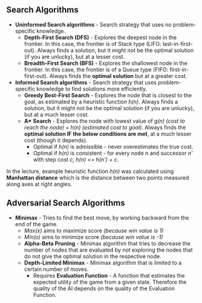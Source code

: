 ## Search Algorithms

- **Uninformed Search algorithms** - Search strategy that uses no problem-specific knowledge.
    * **Depth-First Search (DFS)** - Explores the deepest node in the frontier. In this case, the frontier is of Stack type (LIFO: last-in-first-out). Always finds a solution, but it might not be the optimal solution (if you are unlucky), but at a lesser cost.
    * **Breadth-First Search (BFS)** - Explores the shallowest node in the frontier. In this case, the frontier is of a Queue type (FIFO: first-in-first-out). Always finds the **optimal solution** but at a greater cost.
- **Informed Search algorithms** - Search strategy that uses problem-specific knowledge to find solutions more efficiently.
    * **Greedy Best-First Search** - Explores the node that is closest to the goal, as estimated by a heuristic function *h(n)*. Always finds a solution, but it might not be the optimal solution (if you are unlucky), but at a much lesser cost.
    * __A* Search__ - Explores the node with lowest value of *g(n) (cost to reach the node)* + *h(n) (estimated cost to goal)*. Always finds the **optimal solution IF the below conditions are met**, at a much lesser cost (though it depends).
        * Optimal if *h(n)* is admissible - never overestimates the true cost.
        * Optimal if *h(n)* is consistent - for every node *n* and successor *n'* with step cost *c, h(n) <= h(n') + c*.

In the lecture, example heuristic function *h(n)* was calculated using **Manhattan distance** which is the distance between two points measured along axes at right angles.

## Adversarial Search Algorithms

- **Minimax** - Tries to find the best move, by working backward from the end of the game.
    * *Max(x)* aims to maximize score *(because win value is 1)*
    * *Min(o)* aims to minimize score *(because win value is -1)*
    * **Alpha-Beta Pruning** - Minimax algorithm that tries to decrease the number of nodes that are evaluated by not exploring the nodes that do not give the optimal solution in the respective node.
    * **Depth-Limited Minimax** - Minimax algorithm that is limited to a certain number of moves.
        * Requires **Evaluation Function** - A function that estimates the expected utility of the game from a given state. Therefore the quality of the AI depends on the quality of the Evaluation Function.